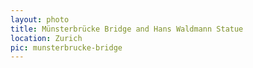 ```yaml
---
layout: photo
title: Münsterbrücke Bridge and Hans Waldmann Statue
location: Zurich
pic: munsterbrucke-bridge
---
```

